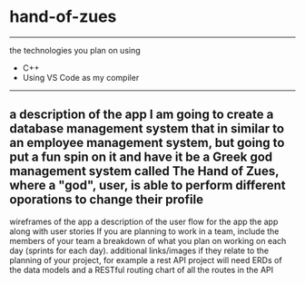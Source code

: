 # hand-of-zues
---
the technologies you plan on using
* C++
* Using VS Code as my compiler
---
a description of the app
I am going to create a database management system that in similar to an employee management system, but going to put a fun spin on it and have it be a Greek god management system called The Hand of Zues, where a "god", user, is able to perform different oporations to change their profile
---
wireframes of the app
a description of the user flow for the app the app along with user stories
If you are planning to work in a team, include the members of your team
a breakdown of what you plan on working on each day (sprints for each day).
additional links/images if they relate to the planning of your project, for example a rest API project will need ERDs of the data models and a RESTful routing chart of all the routes in the API
